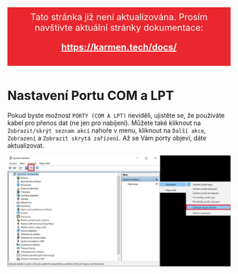 <div style="background: #ea272e; color: #fff; padding: 10px; margin-bottom: 50px; font-size: 20px; text-align: center;">
    Tato stránka již není aktualizována. Prosím navštivte aktuální stránky dokumentace:
    <div style="margin: 20px 0 20px 0;">
        <a href="https://karmen.tech/docs/" style="font-weight: bold; color: #fff;">https://karmen.tech/docs/</a>
    </div>
</div>

# Nastavení Portu COM a LPT

Pokud byste možnost ```PORTY (COM A LPT)``` neviděli, ujistěte se, že používáte kabel pro přenos dat (ne jen pro nabíjení). Můžete také kliknout na ```Zobrazit/skrýt seznam akcí``` nahoře v menu, kliknout na ```Další akce```, ```Zobrazení``` a ```Zobrazit skrytá zařízení```. Až se Vám porty objeví, dáte aktualizovat.

<borderedImage>![Ports-com-and-lpt](_media/Ports-com-and-lpt.png ":size=1200x590")</borderedImage>